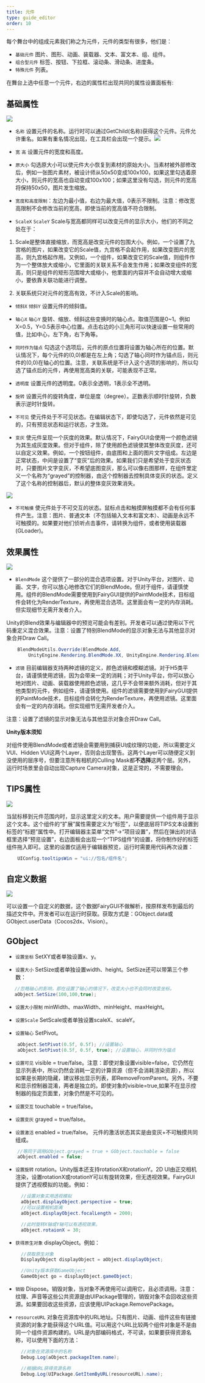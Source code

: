 ```yaml
---
title: 元件
type: guide_editor
order: 10
---
```


每个舞台中的组成元素我们称之为元件，元件的类型有很多，他们是：
- `基础元件` 图片、图形、动画、装载器、文本、富文本、组、组件。
- `组合型元件` 标签、按钮、下拉框、滚动条、滑动条、进度条。
- `特殊元件` 列表。

在舞台上选中任意一个元件，右边的属性栏出现共同的属性设置面板有:

## 基础属性

![](../../images/20170726161112.png)

- `名称` 设置元件的名称。运行时可以通过GetChild(名称)获得这个元件。元件允许重名。如果有重名情况出现，在工具栏会出现一个提示。![](../../images/20170802092514.png)

- `宽` `高` 设置元件的宽度和高度。

- `原大小` 勾选原大小可以使元件大小恢复到素材的原始大小。当素材被外部修改后，例如一张图片素材，被设计师从50x50变成100x100，如果这里勾选着原大小，则元件的宽高也自动变成100x100；如果这里没有勾选，则元件的宽高将保持50x50，图片发生缩放。

- `宽度和高度限制`：左边为最小值，右边为最大值，0表示不限制。注意：修改宽高限制不会修改当前的宽高，即使当前的宽高值不符合限制。

- `ScaleX` `ScaleY` Scale与宽高都同样可以改变元件的显示大小，他们的不同之处在于：

 1. Scale是整体直接缩放，而宽高是改变元件的包围大小。例如，一个设置了九宫格的图片，如果改变它的Scale值，九宫格不会起作用，如果改变图片的宽高，则九宫格起作用。又例如，一个组件，如果改变它的Scale值，则组件作为一个整体放大或缩小，它里面的关联关系不会发生作用；如果改变组件的宽高，则只是组件的矩形范围增大或缩小，他里面的内容并不会自动增大或缩小，要依靠关联功能进行调整。

 2. 关联系统只对元件的宽高有效，不计入Scale的影响。

- `倾斜X` `倾斜Y` 设置元件的倾斜值。 

- `轴心X` `轴心Y` 旋转、缩放、倾斜这些变换时的轴心点。取值范围是0~1。例如X=0.5，Y=0.5表示中心位置。点击右边的小三角形可以快速设置一些常用的值，比如中心，左下角，右下角等。

- `同时作为锚点` 勾选这个选项后，元件的原点位置将设置为轴心所在的位置。默认情况下，每个元件的(0,0)都是在左上角；勾选了轴心同时作为锚点后，则元件的(0,0)在轴心的位置。注意，关联系统是不计入这个选项的影响的，所以勾选了锚点后的元件，再使用宽高类的关联，可能表现不正常。

- `透明度` 设置元件的透明度。0表示全透明，1表示全不透明。

- `旋转` 设置元件的旋转角度，单位是度（degree）。正数表示顺时针旋转，负数表示逆时针旋转。

- `不可见` 使元件处于不可见状态。在编辑状态下，即使勾选了，元件依然是可见的，只有预览状态和运行状态，才生效。

- `变灰` 使元件呈现一个灰度的效果。默认情况下，FairyGUI会使用一个颜色滤镜为其生成灰度效果。但对于组件，除了使用颜色滤镜使其整体改变灰度，还可以自定义效果。例如，一个按钮组件，由底图和上面的图片文字组成。左边是正常状态，中间是设置了“变灰”后的效果。如果我们只是希望处于变灰状态时，只要图片文字变灰，不希望底图变灰，那么可以像右图那样，在组件里定义一个名称为“grayed”的控制器，由这个控制器去控制具体变灰的状态。定义了这个名称的控制器后，默认的整体变灰效果消失。

![](../../images/20170727093435.png)

- `不可触摸` 使元件处于不可交互的状态。鼠标点击和触摸屏触摸都不会有任何事件产生。注意：图片、普通文本（不包括输入文本和富文本）、动画是永远不可触摸的。如果要对他们侦听点击事件，请转换为组件，或者使用装载器(GLoader)。

## 效果属性

![](../../images/20170726161142.png)

- `BlendMode` 这个提供了一部分的混合选项设置。对于Unity平台，对图片、动画、文字，你可以放心地修改它们的BlendMode。但对于组件，请谨慎使用。组件的BlendMode需要使用到FairyGUI提供的PaintMode技术，目标组件会转化为RenderTexture，再使用混合选项。这里面会有一定的内存消耗。但实现细节无需开发者介入。

Unity的Blend效果与编辑器中的预览可能会有差别。开发者可以通过使用以下代码重定义混合效果。注意：设置了特别BlendMode的显示对象无法与其他显示对象合并Draw Call。

```csharp
    BlendModeUtils.Override(BlendMode.Add,
        UnityEngine.Rendering.BlendMode.XX, UnityEngine.Rendering.BlendMode.XX);
```

- `滤镜` 目前编辑器支持两种滤镜的定义，颜色滤镜和模糊滤镜。对于H5类平台，请谨慎使用滤镜，因为会带来一定的消耗；对于Unity平台，你可以放心地对图片、动画、装载器使用颜色滤镜，这几乎不会带来额外消耗，但对于其他类型的元件，例如组件，请谨慎使用。组件的滤镜需要使用到FairyGUI提供的PaintMode技术，目标组件会转化为RenderTexture，再使用滤镜。这里面会有一定的内存消耗。但实现细节无需开发者介入。

注意：设置了滤镜的显示对象无法与其他显示对象合并Draw Call。

**Unity版本须知**

对组件使用BlendMode或者滤镜会需要用到捕获UI成纹理的功能，所以需要定义VUI、Hidden VUI这两个Layer，否则会出现警告。这两个Layer可以随便定义到没使用的层序号，但要注意所有相机的Culling Mask都**不选择**这两个层。另外，运行时场景里会自动出现Capture Camera对象，这是正常的，不需要理会。

## TIPS属性

![](../../images/20170726161155.png)

当鼠标移到元件范围内时，显示这里定义的文本。用户需要提供一个组件用于显示这个文本。这个组件的“扩展”属性需要定义为“标签”，以便底层将TIPS文本设置到标签的“标题”属性中。打开编辑器主菜单“文件”->“项目设置”，然后在弹出的对话框里选择“预览设置”，右边面板会出现一个“TIPS组件”的设置，将你制作好的标签组件拖入即可。这里的设置仅适用于编辑器预览，运行时需要用代码再次设置：

```csharp
    UIConfig.tooltipsWin = "ui://包名/组件名";
```

## 自定义数据

![](../../images/20180108143441.png)

可以设置一个自定义的数据，这个数据FairyGUI不做解析，按原样发布到最后的描述文件中。开发者可以在运行时获取。获取方式是：GObject.data或GObject.userData（Cocos2dx、Vision）。

## GObject

- `设置坐标` SetXY或者单独设置x、y。

- `设置大小` SetSize或者单独设置width、height。SetSize还可以带第三个参数：

```csharp
   //忽略轴心的影响，即在设置了轴心的情况下，改变大小也不会同时改变坐标。
   aObject.SetSize(100,100,true);
```

- `设置大小限制` minWidth、maxWidth、minHeight、maxHeight。

- `设置Scale` SetScale或者单独设置scaleX、scaleY。

- `设置轴心` SetPivot。

```csharp
    aObject.SetPivot(0.5f, 0.5f); //设置轴心
    aObject.SetPivot(0.5f, 0.5f, true); //设置轴心，并同时作为锚点
```

- `设置可见` visible = true/false。注意：即使对象设置visible=false，它仍然在显示列表中，所以仍然会消耗一定的计算资源（但不会消耗渲染资源），所以如果是长期的隐藏，建议移出显示列表，即RemoveFromParent。另外，不要和显示控制器混淆，两者是独立的。即使对象的visible=true,如果不在显示控制器的指定页面里，对象仍然是不可见的。

- `设置交互` touchable = true/false。

- `设置变灰` grayed = true/false。

- `设置激活` enabled = true/false。 元件的激活状态其实是由变灰+不可触摸共同组成。
 
```csharp
    //等同于调用GObject.grayed = true + GObject.touchable = false
    aObject.enabled = false; 
```

- `设置旋转` rotation。Unity版本还支持rotationX和rotationY。2D UI由正交相机渲染，设置rotationX或rotationY可以有旋转效果，但无透视效果。FairyGUI提供了透视模拟的功能。例如：

  ```csharp
    //设置对象实用透视模拟
    aObject.displayObject.perspective = true;
    //可以设置相机距离
    aObject.displayObject.focalLength = 2000;

    //此时旋转X轴或Y轴可以有透视效果。
    aObject.rotaionX = 30;
  ```

- `获得原生对象` displayObject。例如：

  ```csharp
    //获取原生对象
    DisplayObject displayObject = aObject.displayObject;

    //Unity版本获取GameObject
    GameObject go = displayObject.gameObject;
  ```

- `销毁` Dispose。销毁对象，当对象不再使用可以调用它，且必须调用。注意：纹理、声音等这些公共资源是由UIPackage管理的，销毁对象不会回收这些资源。如果要回收这些资源，应该使用UIPackage.RemovePackage。

- `resourceURL` 对象在资源库中的URL地址。只有图片、动画、组件这些有链接资源的对象才能获得这个URL值。可以用这个URL比较两个组件对象是不是由同一个组件资源构建的。URL是内部编码格式，不可读，如果要获得资源名称，可以使用下面的方法：

  ```csharp
    //对象在资源库中的名称
    Debug.Log(aObject.packageItem.name);

    //根据URL获得资源名称
    Debug.Log(UIPackage.GetItemByURL(resourceURL).name);
  ```

